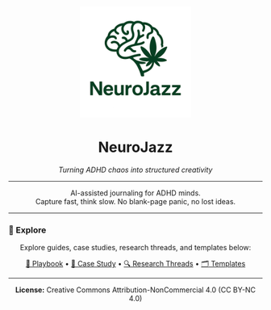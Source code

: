 <p align="center">
  <img src="https://raw.githubusercontent.com/charityfroggenhall/neurojazz/main/docs/assets/logo.png" alt="NeuroJazz Logo" width="220"/>
</p>

<h1 align="center">NeuroJazz</h1>
<p align="center"><em>Turning ADHD chaos into structured creativity</em></p>

---

<p align="center">
AI-assisted journaling for ADHD minds.<br>
Capture fast, think slow. No blank-page panic, no lost ideas.
</p>

---

### 🔗 Explore  
<p align="center">Explore guides, case studies, research threads, and templates below:</p>

<p align="center">
<a href="playbook.md">📘 Playbook</a> • 
<a href="../case-study/openai-essay.md">📄 Case Study</a> • 
<a href="../research-threads/index.md">🔍 Research Threads</a> • 
<a href="../templates/index.md">🗂 Templates</a>
</p>

---

<p align="center"><strong>License:</strong> Creative Commons Attribution-NonCommercial 4.0 (CC BY-NC 4.0)</p>
